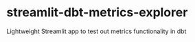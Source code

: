 # streamlit-dbt-metrics-explorer

Lightweight Streamlit app to test out metrics functionality in dbt


